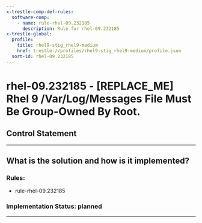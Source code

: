 ```yaml
---
x-trestle-comp-def-rules:
  software-comp:
    - name: rule-rhel-09.232185
      description: Rule for rhel-09.232185
x-trestle-global:
  profile:
    title: rhel9-stig_rhel9-medium
    href: trestle://profiles/rhel9-stig_rhel9-medium/profile.json
  sort-id: rhel-09.232185
---
```


# rhel-09.232185 - \[REPLACE_ME\] Rhel 9 /Var/Log/Messages File Must Be Group-Owned By Root.

## Control Statement

______________________________________________________________________

## What is the solution and how is it implemented?

<!-- For implementation status enter one of: implemented, partial, planned, alternative, not-applicable -->

<!-- Note that the list of rules under ### Rules: is read-only and changes will not be captured after assembly to JSON -->

<!-- Add control implementation description here for control: rhel-09.232185 -->

### Rules:

  - rule-rhel-09.232185

### Implementation Status: planned

______________________________________________________________________
